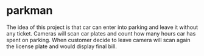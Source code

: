 # parkman
The idea of this project is that car can enter into parking and leave it without any ticket. Cameras will scan car plates and count how many hours car has spent on parking. When customer decide to leave camera will scan again the license plate and would display final bill.
